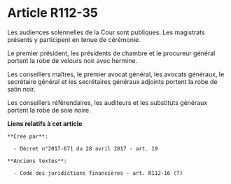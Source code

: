 # Article R112-35

Les audiences solennelles de la Cour sont publiques. Les magistrats présents y participent en tenue de cérémonie.

Le premier président, les présidents de chambre et le procureur général portent la robe de velours noir avec hermine.

Les conseillers maîtres, le premier avocat général, les avocats généraux, le secrétaire général et les secrétaires généraux
adjoints portent la robe de satin noir.

Les conseillers référendaires, les auditeurs et les substituts généraux portent la robe de soie noire.

**Liens relatifs à cet article**

	**Créé par**:

	  - Décret n°2017-671 du 28 avril 2017 - art. 19

	**Anciens textes**:

	  - Code des juridictions financières - art. R112-16 (T)

